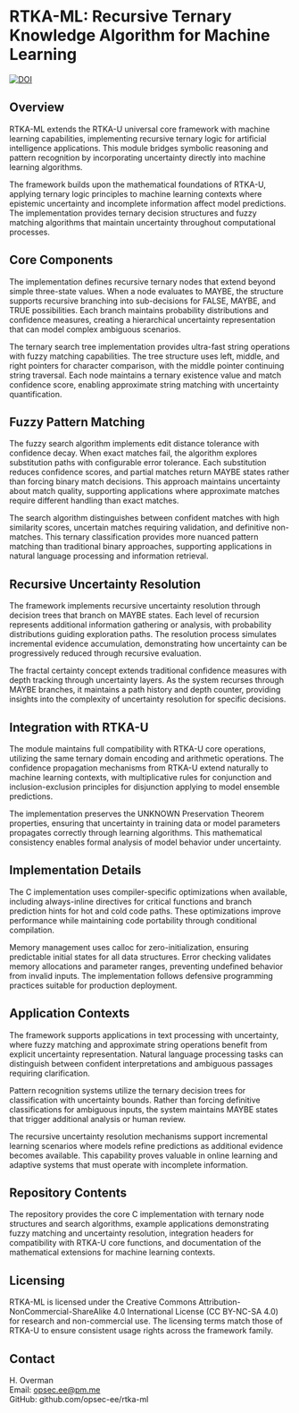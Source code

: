 # RTKA-ML: Recursive Ternary Knowledge Algorithm for Machine Learning

[![DOI](https://zenodo.org/badge/DOI/10.5281/zenodo.17173499.svg)](https://doi.org/10.5281/zenodo.17173499)

## Overview

RTKA-ML extends the RTKA-U universal core framework with machine learning capabilities, implementing recursive ternary logic for artificial intelligence applications. This module bridges symbolic reasoning and pattern recognition by incorporating uncertainty directly into machine learning algorithms.

The framework builds upon the mathematical foundations of RTKA-U, applying ternary logic principles to machine learning contexts where epistemic uncertainty and incomplete information affect model predictions. The implementation provides ternary decision structures and fuzzy matching algorithms that maintain uncertainty throughout computational processes.

## Core Components

The implementation defines recursive ternary nodes that extend beyond simple three-state values. When a node evaluates to MAYBE, the structure supports recursive branching into sub-decisions for FALSE, MAYBE, and TRUE possibilities. Each branch maintains probability distributions and confidence measures, creating a hierarchical uncertainty representation that can model complex ambiguous scenarios.

The ternary search tree implementation provides ultra-fast string operations with fuzzy matching capabilities. The tree structure uses left, middle, and right pointers for character comparison, with the middle pointer continuing string traversal. Each node maintains a ternary existence value and match confidence score, enabling approximate string matching with uncertainty quantification.

## Fuzzy Pattern Matching

The fuzzy search algorithm implements edit distance tolerance with confidence decay. When exact matches fail, the algorithm explores substitution paths with configurable error tolerance. Each substitution reduces confidence scores, and partial matches return MAYBE states rather than forcing binary match decisions. This approach maintains uncertainty about match quality, supporting applications where approximate matches require different handling than exact matches.

The search algorithm distinguishes between confident matches with high similarity scores, uncertain matches requiring validation, and definitive non-matches. This ternary classification provides more nuanced pattern matching than traditional binary approaches, supporting applications in natural language processing and information retrieval.

## Recursive Uncertainty Resolution

The framework implements recursive uncertainty resolution through decision trees that branch on MAYBE states. Each level of recursion represents additional information gathering or analysis, with probability distributions guiding exploration paths. The resolution process simulates incremental evidence accumulation, demonstrating how uncertainty can be progressively reduced through recursive evaluation.

The fractal certainty concept extends traditional confidence measures with depth tracking through uncertainty layers. As the system recurses through MAYBE branches, it maintains a path history and depth counter, providing insights into the complexity of uncertainty resolution for specific decisions.

## Integration with RTKA-U

The module maintains full compatibility with RTKA-U core operations, utilizing the same ternary domain encoding and arithmetic operations. The confidence propagation mechanisms from RTKA-U extend naturally to machine learning contexts, with multiplicative rules for conjunction and inclusion-exclusion principles for disjunction applying to model ensemble predictions.

The implementation preserves the UNKNOWN Preservation Theorem properties, ensuring that uncertainty in training data or model parameters propagates correctly through learning algorithms. This mathematical consistency enables formal analysis of model behavior under uncertainty.

## Implementation Details

The C implementation uses compiler-specific optimizations when available, including always-inline directives for critical functions and branch prediction hints for hot and cold code paths. These optimizations improve performance while maintaining code portability through conditional compilation.

Memory management uses calloc for zero-initialization, ensuring predictable initial states for all data structures. Error checking validates memory allocations and parameter ranges, preventing undefined behavior from invalid inputs. The implementation follows defensive programming practices suitable for production deployment.

## Application Contexts

The framework supports applications in text processing with uncertainty, where fuzzy matching and approximate string operations benefit from explicit uncertainty representation. Natural language processing tasks can distinguish between confident interpretations and ambiguous passages requiring clarification.

Pattern recognition systems utilize the ternary decision trees for classification with uncertainty bounds. Rather than forcing definitive classifications for ambiguous inputs, the system maintains MAYBE states that trigger additional analysis or human review.

The recursive uncertainty resolution mechanisms support incremental learning scenarios where models refine predictions as additional evidence becomes available. This capability proves valuable in online learning and adaptive systems that must operate with incomplete information.

## Repository Contents

The repository provides the core C implementation with ternary node structures and search algorithms, example applications demonstrating fuzzy matching and uncertainty resolution, integration headers for compatibility with RTKA-U core functions, and documentation of the mathematical extensions for machine learning contexts.

## Licensing

RTKA-ML is licensed under the Creative Commons Attribution-NonCommercial-ShareAlike 4.0 International License (CC BY-NC-SA 4.0) for research and non-commercial use. The licensing terms match those of RTKA-U to ensure consistent usage rights across the framework family.

## Contact

H. Overman  
Email: opsec.ee@pm.me  
GitHub: github.com/opsec-ee/rtka-ml
